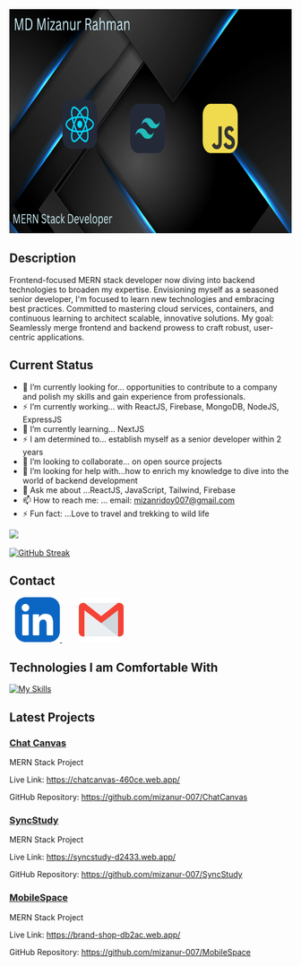<a href="https://www.linkedin.com/in/mizanur-rahman-ridoy/">
  <img src="https://raw.githubusercontent.com/mizanur-007/mizanur-007/main/images/Black%20and%20Pink%20Gradient%20Motivational%20Quote%20Desktop%20Wallpaper.png" alt="An old rock in the desert" title="Shiprock, New Mexico by Beau Rogers" height="400" width='800'>
</a>

## Description
Frontend-focused MERN stack developer now diving into backend technologies to broaden my expertise. Envisioning myself as a seasoned senior developer, I'm focused to learn new technologies and embracing best practices. Committed to mastering cloud services, containers, and continuous learning to architect scalable, innovative solutions. My goal: Seamlessly merge frontend and backend prowess to craft robust, user-centric applications.

## Current Status
- 🔭 I’m currently looking for... opportunities to contribute to a company and polish my skills and gain experience from professionals.
- ⚡ I’m currently working... with ReactJS, Firebase, MongoDB, NodeJS, ExpressJS
- 🌱 I’m currently learning... NextJS
- ⚡ I am determined to... establish myself as a senior developer within 2 years 
- 👯 I’m looking to collaborate... on open source projects
- 🤔 I’m looking for help with...how to enrich my knowledge to dive into the world of backend development
- 💬 Ask me about ...ReactJS, JavaScript, Tailwind, Firebase
- 📫 How to reach me: ... email: mizanridoy007@gmail.com
- ⚡ Fun fact: ...Love to travel and trekking to wild life


![](http://github-profile-summary-cards.vercel.app/api/cards/profile-details?username=mizanur-007&theme=2077)



[![GitHub Streak](https://github-readme-streak-stats.herokuapp.com?user=mizanur-007&theme=prussian)](https://git.io/streak-stats)



## Contact

<a  href="https://www.linkedin.com/in/mizanur-rahman-ridoy/">
  <img style='margin-left: 10px' src="https://raw.githubusercontent.com/mizanur-007/mizanur-007/main/images/LinkedIn.jpg" alt="An old rock in the desert" title="Shiprock, New Mexico by Beau Rogers" height="80" width='80'>
</a>
<a  href="mailto:mizanridoy007@gmail.com" style='margin-left: 20px'>
  <img style='margin-left: 10px' src="https://raw.githubusercontent.com/mizanur-007/mizanur-007/main/images/gmail.png" alt="An old rock in the desert" title="Shiprock, New Mexico by Beau Rogers" height="80" width='80'>
</a>

## Technologies I am Comfortable With

<a href="https://skillicons.dev">
  <img src="https://skillicons.dev/icons?i=react,html,css,javascript,mongodb,firebase,nodejs,expressjs,github,tailwind,materialui,c,python&perline=8" alt="My Skills" title="My Skills" style="width: 400px; height: auto;">
</a>


## Latest Projects

 <a href='https://github.com/mizanur-007/ChatCanvas'>
 <h3>Chat Canvas</h3>
 </a>
 <p>MERN Stack Project</p>
 <p>Live Link: <a href='https://chatcanvas-460ce.web.app/'>https://chatcanvas-460ce.web.app/</a></p>
 <p>GitHub Repository: <a href='https://github.com/mizanur-007/ChatCanvas'>https://github.com/mizanur-007/ChatCanvas</a></p>

 <a href='https://github.com/mizanur-007/SyncStudy'>
 <h3>SyncStudy</h3>
 </a>
 <p>MERN Stack Project</p>
 <p>Live Link: <a href='https://syncstudy-d2433.web.app/'>https://syncstudy-d2433.web.app/</a></p>
 <p>GitHub Repository: <a href='https://github.com/mizanur-007/SyncStudy'>https://github.com/mizanur-007/SyncStudy</a></p>

 <a href='https://github.com/mizanur-007/MobileSpace'>
 <h3>MobileSpace</h3>
 </a>
 <p>MERN Stack Project</p>
 <p>Live Link: <a href='https://brand-shop-db2ac.web.app/'>https://brand-shop-db2ac.web.app/</a></p>
 <p>GitHub Repository: <a href='https://github.com/mizanur-007/MobileSpace'>https://github.com/mizanur-007/MobileSpace</a></p>




